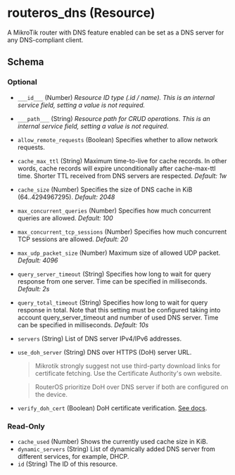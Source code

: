 # routeros_dns (Resource)
A MikroTik router with DNS feature enabled can be set as a DNS server for any DNS-compliant client.



<!-- schema generated by tfplugindocs -->
## Schema

### Optional

- `___id___` (Number) <em>Resource ID type (.id / name). This is an internal service field, setting a value is not required.</em>
- `___path___` (String) <em>Resource path for CRUD operations. This is an internal service field, setting a value is not required.</em>
- `allow_remote_requests` (Boolean) Specifies whether to allow network requests.
- `cache_max_ttl` (String) Maximum time-to-live for cache records. In other words, cache records will expire unconditionally after cache-max-ttl time. Shorter TTL received from DNS servers are respected. *Default: 1w*
- `cache_size` (Number) Specifies the size of DNS cache in KiB (64..4294967295). *Default: 2048*
- `max_concurrent_queries` (Number) Specifies how much concurrent queries are allowed. *Default: 100*
- `max_concurrent_tcp_sessions` (Number) Specifies how much concurrent TCP sessions are allowed. *Default: 20*
- `max_udp_packet_size` (Number) Maximum size of allowed UDP packet. *Default: 4096*
- `query_server_timeout` (String) Specifies how long to wait for query response from one server. Time can be specified in milliseconds. *Default: 2s*
- `query_total_timeout` (String) Specifies how long to wait for query response in total. Note that this setting must be configured taking into account query_server_timeout and number of used DNS server. Time can be specified in milliseconds. *Default: 10s*
- `servers` (String) List of DNS server IPv4/IPv6 addresses.
- `use_doh_server` (String) DNS over HTTPS (DoH) server URL.
	> Mikrotik strongly suggest not use third-party download links for certificate fetching. 
	Use the Certificate Authority's own website.

	> RouterOS prioritize DoH over DNS server if both are configured on the device.
- `verify_doh_cert` (Boolean) DoH certificate verification. [See docs](https://wiki.mikrotik.com/wiki/Manual:IP/DNS#DNS_over_HTTPS).

### Read-Only

- `cache_used` (Number) Shows the currently used cache size in KiB.
- `dynamic_servers` (String) List of dynamically added DNS server from different services, for example, DHCP.
- `id` (String) The ID of this resource.


